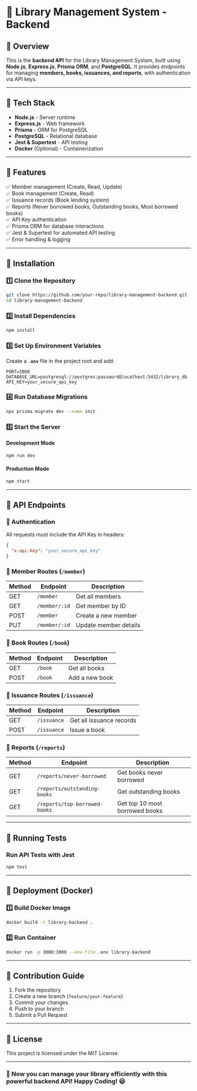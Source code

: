# 📌 Library Management System - Backend

## 🚀 Overview
This is the **backend API** for the Library Management System, built using **Node.js**, **Express.js**, **Prisma ORM**, and **PostgreSQL**. It provides endpoints for managing **members, books, issuances, and reports**, with authentication via API keys.

---

## 📌 Tech Stack
- **Node.js** - Server runtime
- **Express.js** - Web framework
- **Prisma** - ORM for PostgreSQL
- **PostgreSQL** - Relational database
- **Jest & Supertest** - API testing
- **Docker** (Optional) - Containerization

---

## 📌 Features
✅ Member management (Create, Read, Update)  
✅ Book management (Create, Read)  
✅ Issuance records (Book lending system)  
✅ Reports (Never borrowed books, Outstanding books, Most borrowed books)  
✅ API Key authentication  
✅ Prisma ORM for database interactions  
✅ Jest & Supertest for automated API testing  
✅ Error handling & logging  

---

## 📌 Installation

### **1️⃣ Clone the Repository**
```bash
git clone https://github.com/your-repo/library-management-backend.git
cd library-management-backend
```

### **2️⃣ Install Dependencies**
```bash
npm install
```

### **3️⃣ Set Up Environment Variables**
Create a **`.env`** file in the project root and add:
```env
PORT=3000
DATABASE_URL=postgresql://postgres:password@localhost:5432/library_db
API_KEY=your_secure_api_key
```

### **4️⃣ Run Database Migrations**
```bash
npx prisma migrate dev --name init
```

### **5️⃣ Start the Server**
#### **Development Mode**
```bash
npm run dev
```
#### **Production Mode**
```bash
npm start
```

---

## 📌 API Endpoints

### **🔹 Authentication**
All requests must include the API Key in headers:
```json
{
  "x-api-key": "your_secure_api_key"
}
```

### **🔹 Member Routes (`/member`)**
| Method | Endpoint | Description |
|--------|----------|-------------|
| GET | `/member` | Get all members |
| GET | `/member/:id` | Get member by ID |
| POST | `/member` | Create a new member |
| PUT | `/member/:id` | Update member details |

### **🔹 Book Routes (`/book`)**
| Method | Endpoint | Description |
|--------|----------|-------------|
| GET | `/book` | Get all books |
| POST | `/book` | Add a new book |

### **🔹 Issuance Routes (`/issuance`)**
| Method | Endpoint | Description |
|--------|----------|-------------|
| GET | `/issuance` | Get all issuance records |
| POST | `/issuance` | Issue a book |

### **🔹 Reports (`/reports`)**
| Method | Endpoint | Description |
|--------|----------|-------------|
| GET | `/reports/never-borrowed` | Get books never borrowed |
| GET | `/reports/outstanding-books` | Get outstanding books |
| GET | `/reports/top-borrowed-books` | Get top 10 most borrowed books |

---

## 📌 Running Tests

### **Run API Tests with Jest**
```bash
npm test
```

---

## 📌 Deployment (Docker)

### **1️⃣ Build Docker Image**
```bash
docker build -t library-backend .
```

### **2️⃣ Run Container**
```bash
docker run -p 3000:3000 --env-file .env library-backend
```

---

## 📌 Contribution Guide
1. Fork the repository
2. Create a new branch (`feature/your-feature`)
3. Commit your changes
4. Push to your branch
5. Submit a Pull Request

---

## 📌 License
This project is licensed under the MIT License.

---

### 🚀 Now you can manage your library efficiently with this powerful backend API! Happy Coding! 😃

